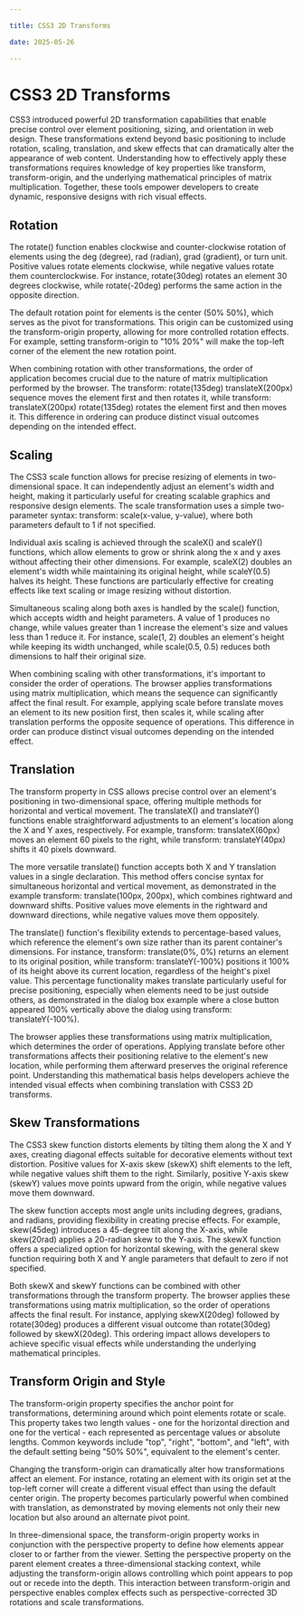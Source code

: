 ```yaml
---

title: CSS3 2D Transforms

date: 2025-05-26

---
```



# CSS3 2D Transforms

CSS3 introduced powerful 2D transformation capabilities that enable precise control over element positioning, sizing, and orientation in web design. These transformations extend beyond basic positioning to include rotation, scaling, translation, and skew effects that can dramatically alter the appearance of web content. Understanding how to effectively apply these transformations requires knowledge of key properties like transform, transform-origin, and the underlying mathematical principles of matrix multiplication. Together, these tools empower developers to create dynamic, responsive designs with rich visual effects.


## Rotation

The rotate() function enables clockwise and counter-clockwise rotation of elements using the deg (degree), rad (radian), grad (gradient), or turn unit. Positive values rotate elements clockwise, while negative values rotate them counterclockwise. For instance, rotate(30deg) rotates an element 30 degrees clockwise, while rotate(-20deg) performs the same action in the opposite direction.

The default rotation point for elements is the center (50% 50%), which serves as the pivot for transformations. This origin can be customized using the transform-origin property, allowing for more controlled rotation effects. For example, setting transform-origin to "10% 20%" will make the top-left corner of the element the new rotation point.

When combining rotation with other transformations, the order of application becomes crucial due to the nature of matrix multiplication performed by the browser. The transform: rotate(135deg) translateX(200px) sequence moves the element first and then rotates it, while transform: translateX(200px) rotate(135deg) rotates the element first and then moves it. This difference in ordering can produce distinct visual outcomes depending on the intended effect.


## Scaling

The CSS3 scale function allows for precise resizing of elements in two-dimensional space. It can independently adjust an element's width and height, making it particularly useful for creating scalable graphics and responsive design elements. The scale transformation uses a simple two-parameter syntax: transform: scale(x-value, y-value), where both parameters default to 1 if not specified.

Individual axis scaling is achieved through the scaleX() and scaleY() functions, which allow elements to grow or shrink along the x and y axes without affecting their other dimensions. For example, scaleX(2) doubles an element's width while maintaining its original height, while scaleY(0.5) halves its height. These functions are particularly effective for creating effects like text scaling or image resizing without distortion.

Simultaneous scaling along both axes is handled by the scale() function, which accepts width and height parameters. A value of 1 produces no change, while values greater than 1 increase the element's size and values less than 1 reduce it. For instance, scale(1, 2) doubles an element's height while keeping its width unchanged, while scale(0.5, 0.5) reduces both dimensions to half their original size.

When combining scaling with other transformations, it's important to consider the order of operations. The browser applies transformations using matrix multiplication, which means the sequence can significantly affect the final result. For example, applying scale before translate moves an element to its new position first, then scales it, while scaling after translation performs the opposite sequence of operations. This difference in order can produce distinct visual outcomes depending on the intended effect.


## Translation

The transform property in CSS allows precise control over an element's positioning in two-dimensional space, offering multiple methods for horizontal and vertical movement. The translateX() and translateY() functions enable straightforward adjustments to an element's location along the X and Y axes, respectively. For example, transform: translateX(60px) moves an element 60 pixels to the right, while transform: translateY(40px) shifts it 40 pixels downward.

The more versatile translate() function accepts both X and Y translation values in a single declaration. This method offers concise syntax for simultaneous horizontal and vertical movement, as demonstrated in the example transform: translate(100px, 200px), which combines rightward and downward shifts. Positive values move elements in the rightward and downward directions, while negative values move them oppositely.

The translate() function's flexibility extends to percentage-based values, which reference the element's own size rather than its parent container's dimensions. For instance, transform: translate(0%, 0%) returns an element to its original position, while transform: translateY(-100%) positions it 100% of its height above its current location, regardless of the height's pixel value. This percentage functionality makes translate particularly useful for precise positioning, especially when elements need to be just outside others, as demonstrated in the dialog box example where a close button appeared 100% vertically above the dialog using transform: translateY(-100%).

The browser applies these transformations using matrix multiplication, which determines the order of operations. Applying translate before other transformations affects their positioning relative to the element's new location, while performing them afterward preserves the original reference point. Understanding this mathematical basis helps developers achieve the intended visual effects when combining translation with CSS3 2D transforms.


## Skew Transformations

The CSS3 skew function distorts elements by tilting them along the X and Y axes, creating diagonal effects suitable for decorative elements without text distortion. Positive values for X-axis skew (skewX) shift elements to the left, while negative values shift them to the right. Similarly, positive Y-axis skew (skewY) values move points upward from the origin, while negative values move them downward.

The skew function accepts most angle units including degrees, gradians, and radians, providing flexibility in creating precise effects. For example, skew(45deg) introduces a 45-degree tilt along the X-axis, while skew(20rad) applies a 20-radian skew to the Y-axis. The skewX function offers a specialized option for horizontal skewing, with the general skew function requiring both X and Y angle parameters that default to zero if not specified.

Both skewX and skewY functions can be combined with other transformations through the transform property. The browser applies these transformations using matrix multiplication, so the order of operations affects the final result. For instance, applying skewX(20deg) followed by rotate(30deg) produces a different visual outcome than rotate(30deg) followed by skewX(20deg). This ordering impact allows developers to achieve specific visual effects while understanding the underlying mathematical principles.


## Transform Origin and Style

The transform-origin property specifies the anchor point for transformations, determining around which point elements rotate or scale. This property takes two length values - one for the horizontal direction and one for the vertical - each represented as percentage values or absolute lengths. Common keywords include "top", "right", "bottom", and "left", with the default setting being "50% 50%", equivalent to the element's center.

Changing the transform-origin can dramatically alter how transformations affect an element. For instance, rotating an element with its origin set at the top-left corner will create a different visual effect than using the default center origin. The property becomes particularly powerful when combined with translation, as demonstrated by moving elements not only their new location but also around an alternate pivot point.

In three-dimensional space, the transform-origin property works in conjunction with the perspective property to define how elements appear closer to or farther from the viewer. Setting the perspective property on the parent element creates a three-dimensional stacking context, while adjusting the transform-origin allows controlling which point appears to pop out or recede into the depth. This interaction between transform-origin and perspective enables complex effects such as perspective-corrected 3D rotations and scale transformations.

